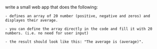 write a small web app that does the following:

    - defines an array of 20 number (positive, negative and zeros) and displayes their average.
    
    - you can define the array directly in the code and fill it with 20 numbers. (i.e. no need for user input)
    
    - the result should look like this: "The average is (average)".
